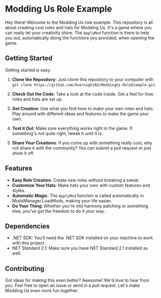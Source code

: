 # Modding Us Role Example

Hey there! Welcome to the Modding Us role example. This repository is all about creating cool roles and hats for Modding Us. It's a game where you can really let your creativity shine. The `ApplyMod` function is there to help you out, automatically doing the functions you provided, when opening the game.

## Getting Started

Getting started is easy:

1. **Clone the Repository**: Just clone this repository to your computer with `git clone https://github.com/OvernightAU/ModdingUs-RoleExample.git`.

2. **Check Out the Code**: Take a look at the code inside. Get a feel for how roles and hats are set up.

3. **Get Creative**: Use what you find here to make your own roles and hats. Play around with different ideas and features to make the game your own.

4. **Test it Out**: Make sure everything works right in the game. If something's not quite right, tweak it until it is.

5. **Share Your Creations**: If you come up with something really cool, why not share it with the community? You can submit a pull request or just show it off.

## Features

- **Easy Role Creation**: Create new roles without breaking a sweat.
- **Customize Your Hats**: Make hats your own with custom features and styles.
- **Automatic Magic**: The `ApplyMod` function is called automatically in ModsManager.LoadMods, making your life easier.
- **Do Your Thing**: Whether you're into harmony patching or something else, you've got the freedom to do it your way.

## Dependencies
- .NET SDK: You'll need the .NET SDK installed on your machine to work with this project.
- NET Standard 2.1: Make sure you have NET Standard 2.1 installed as well.

## Contributing

Got ideas for making this even better? Awesome! We'd love to hear from you. Feel free to open an issue or send in a pull request. Let's make Modding Us even more fun together.
